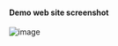 #### Demo web site screenshot

![image](https://user-images.githubusercontent.com/49093196/152534688-22947eeb-2bb7-4783-ad6f-1addede89931.png)
